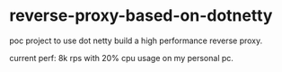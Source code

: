 # reverse-proxy-based-on-dotnetty

poc project to use dot netty build a high performance reverse proxy.

current perf:
8k rps with 20% cpu usage on my personal pc.
